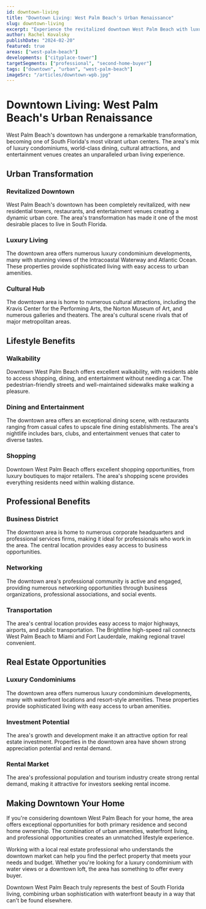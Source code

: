 ```yaml
---
id: downtown-living
title: "Downtown Living: West Palm Beach's Urban Renaissance"
slug: downtown-living
excerpt: "Experience the revitalized downtown West Palm Beach with luxury condos and amenities."
author: Rachel Kovalsky
publishDate: "2024-02-20"
featured: true
areas: ["west-palm-beach"]
developments: ["cityplace-tower"]
targetSegments: ["professional", "second-home-buyer"]
tags: ["downtown", "urban", "west-palm-beach"]
imageSrc: "/articles/downtown-wpb.jpg"
---
```


# Downtown Living: West Palm Beach's Urban Renaissance

West Palm Beach's downtown has undergone a remarkable transformation, becoming one of South Florida's most vibrant urban centers. The area's mix of luxury condominiums, world-class dining, cultural attractions, and entertainment venues creates an unparalleled urban living experience.

## Urban Transformation

### Revitalized Downtown
West Palm Beach's downtown has been completely revitalized, with new residential towers, restaurants, and entertainment venues creating a dynamic urban core. The area's transformation has made it one of the most desirable places to live in South Florida.

### Luxury Living
The downtown area offers numerous luxury condominium developments, many with stunning views of the Intracoastal Waterway and Atlantic Ocean. These properties provide sophisticated living with easy access to urban amenities.

### Cultural Hub
The downtown area is home to numerous cultural attractions, including the Kravis Center for the Performing Arts, the Norton Museum of Art, and numerous galleries and theaters. The area's cultural scene rivals that of major metropolitan areas.

## Lifestyle Benefits

### Walkability
Downtown West Palm Beach offers excellent walkability, with residents able to access shopping, dining, and entertainment without needing a car. The pedestrian-friendly streets and well-maintained sidewalks make walking a pleasure.

### Dining and Entertainment
The downtown area offers an exceptional dining scene, with restaurants ranging from casual cafes to upscale fine dining establishments. The area's nightlife includes bars, clubs, and entertainment venues that cater to diverse tastes.

### Shopping
Downtown West Palm Beach offers excellent shopping opportunities, from luxury boutiques to major retailers. The area's shopping scene provides everything residents need within walking distance.

## Professional Benefits

### Business District
The downtown area is home to numerous corporate headquarters and professional services firms, making it ideal for professionals who work in the area. The central location provides easy access to business opportunities.

### Networking
The downtown area's professional community is active and engaged, providing numerous networking opportunities through business organizations, professional associations, and social events.

### Transportation
The area's central location provides easy access to major highways, airports, and public transportation. The Brightline high-speed rail connects West Palm Beach to Miami and Fort Lauderdale, making regional travel convenient.

## Real Estate Opportunities

### Luxury Condominiums
The downtown area offers numerous luxury condominium developments, many with waterfront locations and resort-style amenities. These properties provide sophisticated living with easy access to urban amenities.

### Investment Potential
The area's growth and development make it an attractive option for real estate investment. Properties in the downtown area have shown strong appreciation potential and rental demand.

### Rental Market
The area's professional population and tourism industry create strong rental demand, making it attractive for investors seeking rental income.

## Making Downtown Your Home

If you're considering downtown West Palm Beach for your home, the area offers exceptional opportunities for both primary residence and second home ownership. The combination of urban amenities, waterfront living, and professional opportunities creates an unmatched lifestyle experience.

Working with a local real estate professional who understands the downtown market can help you find the perfect property that meets your needs and budget. Whether you're looking for a luxury condominium with water views or a downtown loft, the area has something to offer every buyer.

Downtown West Palm Beach truly represents the best of South Florida living, combining urban sophistication with waterfront beauty in a way that can't be found elsewhere.

